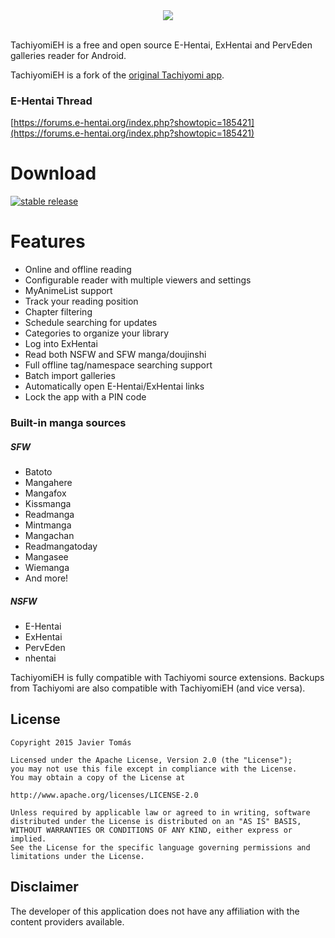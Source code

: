 <div style="text-align:center"><img src ="https://raw.githubusercontent.com/ilwaz/TachiyomiEH/master/branding/teh-banner.png" /></div>
<br>

TachiyomiEH is a free and open source E-Hentai, ExHentai and PervEden galleries reader for Android.

TachiyomiEH is a fork of the [original Tachiyomi app](https://github.com/inorichi/tachiyomi).
### E-Hentai Thread
[https://forums.e-hentai.org/index.php?showtopic=185421](https://forums.e-hentai.org/index.php?showtopic=185421)

# Download
[![stable release](https://img.shields.io/github/release/ilwaz/TachiyomiEH.svg?maxAge=3600&label=stable)](https://github.com/ilwaz/TachiyomiEH/releases)

# Features

* Online and offline reading
* Configurable reader with multiple viewers and settings
* MyAnimeList support
* Track your reading position
* Chapter filtering
* Schedule searching for updates
* Categories to organize your library
* Log into ExHentai
* Read both NSFW and SFW manga/doujinshi
* Full offline tag/namespace searching support
* Batch import galleries
* Automatically open E-Hentai/ExHentai links
* Lock the app with a PIN code

### Built-in manga sources
##### SFW
* Batoto
* Mangahere
* Mangafox
* Kissmanga
* Readmanga
* Mintmanga
* Mangachan
* Readmangatoday
* Mangasee
* Wiemanga
* And more!

##### NSFW
* E-Hentai
* ExHentai
* PervEden
* nhentai

TachiyomiEH is fully compatible with Tachiyomi source extensions.
Backups from Tachiyomi are also compatible with TachiyomiEH (and vice versa).

## License

    Copyright 2015 Javier Tomás

    Licensed under the Apache License, Version 2.0 (the "License");
    you may not use this file except in compliance with the License.
    You may obtain a copy of the License at

    http://www.apache.org/licenses/LICENSE-2.0

    Unless required by applicable law or agreed to in writing, software
    distributed under the License is distributed on an "AS IS" BASIS,
    WITHOUT WARRANTIES OR CONDITIONS OF ANY KIND, either express or implied.
    See the License for the specific language governing permissions and
    limitations under the License.

## Disclaimer

The developer of this application does not have any affiliation with the content providers available.
